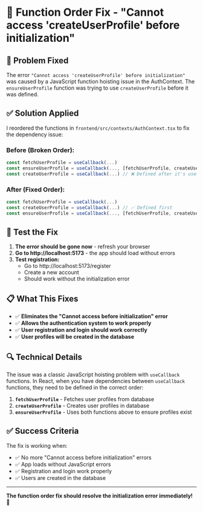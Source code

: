 # 🔧 Function Order Fix - "Cannot access 'createUserProfile' before initialization"

## 🚨 **Problem Fixed**

The error `"Cannot access 'createUserProfile' before initialization"` was caused by a JavaScript function hoisting issue in the AuthContext. The `ensureUserProfile` function was trying to use `createUserProfile` before it was defined.

## ✅ **Solution Applied**

I reordered the functions in `frontend/src/contexts/AuthContext.tsx` to fix the dependency issue:

### **Before (Broken Order):**

```javascript
const fetchUserProfile = useCallback(...)
const ensureUserProfile = useCallback(..., [fetchUserProfile, createUserProfile]) // ❌ createUserProfile not defined yet
const createUserProfile = useCallback(...) // ❌ Defined after it's used
```

### **After (Fixed Order):**

```javascript
const fetchUserProfile = useCallback(...)
const createUserProfile = useCallback(...) // ✅ Defined first
const ensureUserProfile = useCallback(..., [fetchUserProfile, createUserProfile]) // ✅ Now createUserProfile is defined
```

## 🧪 **Test the Fix**

1. **The error should be gone now** - refresh your browser
2. **Go to http://localhost:5173** - the app should load without errors
3. **Test registration:**
   - Go to http://localhost:5173/register
   - Create a new account
   - Should work without the initialization error

## 📋 **What This Fixes**

- ✅ **Eliminates the "Cannot access before initialization" error**
- ✅ **Allows the authentication system to work properly**
- ✅ **User registration and login should work correctly**
- ✅ **User profiles will be created in the database**

## 🔍 **Technical Details**

The issue was a classic JavaScript hoisting problem with `useCallback` functions. In React, when you have dependencies between `useCallback` functions, they need to be defined in the correct order:

1. **`fetchUserProfile`** - Fetches user profiles from database
2. **`createUserProfile`** - Creates user profiles in database
3. **`ensureUserProfile`** - Uses both functions above to ensure profiles exist

## ✅ **Success Criteria**

The fix is working when:

- ✅ No more "Cannot access before initialization" errors
- ✅ App loads without JavaScript errors
- ✅ Registration and login work properly
- ✅ Users are created in the database

---

**The function order fix should resolve the initialization error immediately!** 🚀

